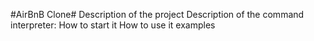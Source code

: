 #AirBnB Clone#
Description of the project
Description of the command interpreter:
How to start it
How to use it
examples
